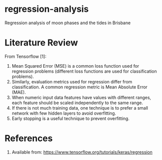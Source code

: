 # regression-analysis
Regression analysis of moon phases and the tides in Brisbane

# Literature Review
From Tensorflow [1]:
1. Mean Squared Error (MSE) is a common loss function used for regression problems (different loss functions are used for classification problems).
2. Similarly, evaluation metrics used for regression differ from classification. A common regression metric is Mean Absolute Error (MAE).
3. When numeric input data features have values with different ranges, each feature should be scaled independently to the same range.
4. If there is not much training data, one technique is to prefer a small network with few hidden layers to avoid overfitting.
5. Early stopping is a useful technique to prevent overfitting.

# References
1. Available from: https://www.tensorflow.org/tutorials/keras/regression
